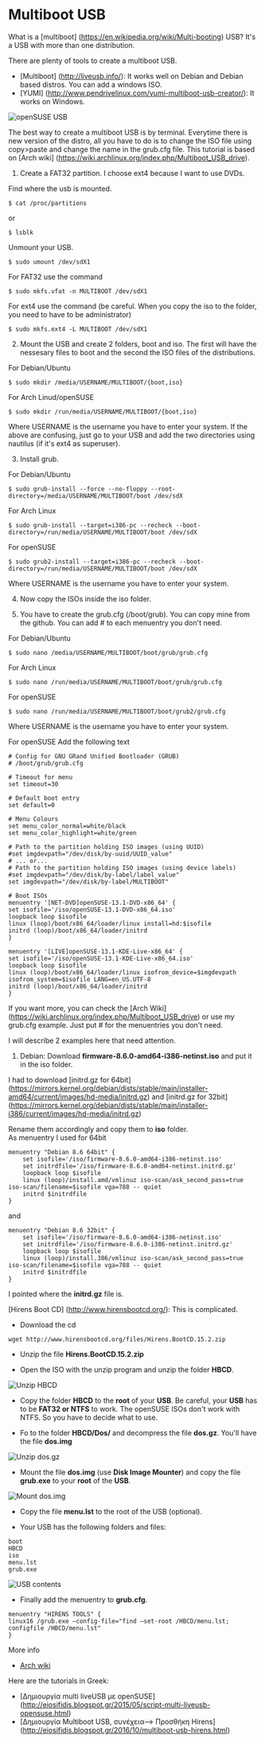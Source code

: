 # Multiboot USB

What is a [multiboot] (https://en.wikipedia.org/wiki/Multi-booting) USB? It's a USB with more than one distribution.

There are plenty of tools to create a multiboot USB. 
* [Multiboot] (http://liveusb.info/): It works well on Debian and Debian based distros. You can add a windows ISO.
* [YUMI] (http://www.pendrivelinux.com/yumi-multiboot-usb-creator/): It works on Windows.

![openSUSE USB](/pictures/opensuse_usb.jpg)

The best way to create a multiboot USB is by terminal. Everytime there is new version of the distro, all you have to do is to change the ISO file using copy>paste and change the name in the grub.cfg file.
This tutorial is based on [Arch wiki] (https://wiki.archlinux.org/index.php/Multiboot_USB_drive).

1. Create a FAT32 partition. I choose ext4 because I want to use DVDs.

Find where the usb is mounted.
```
$ cat /proc/partitions
```

or
```
$ lsblk
```

Unmount your USB.
```
$ sudo umount /dev/sdX1
```

For FAT32 use the command
```
$ sudo mkfs.vfat -n MULTIBOOT /dev/sdX1
```

For ext4 use the command (be careful. When you copy the iso to the folder, you need to have to be administrator)
```
$ sudo mkfs.ext4 -L MULTIBOOT /dev/sdX1
```

2. Mount the USB and create 2 folders, boot and iso. The first will have the nessesary files to boot and the second the ISO files of the distributions.

For Debian/Ubuntu
```
$ sudo mkdir /media/USERNAME/MULTIBOOT/{boot,iso}
```

For Arch Linud/openSUSE
```
$ sudo mkdir /run/media/USERNAME/MULTIBOOT/{boot,iso}
```

Where USERNAME is the username you have to enter your system. If the above are confusing, just go to your USB and add the two directories using nautilus (if it's ext4 as superuser).


3. Install grub.

For Debian/Ubuntu
```
$ sudo grub-install --force --no-floppy --root-directory=/media/USERNAME/MULTIBOOT/boot /dev/sdX
```

For Arch Linux
```
$ sudo grub-install --target=i386-pc --recheck --boot-directory=/run/media/USERNAME/MULTIBOOT/boot /dev/sdX
```

For openSUSE
```
$ sudo grub2-install --target=i386-pc --recheck --boot-directory=/run/media/USERNAME/MULTIBOOT/boot /dev/sdX
```

Where USERNAME is the username you have to enter your system.


4. Now copy the ISOs inside the iso folder. 

5. You have to create the grub.cfg (/boot/grub). You can copy mine from the github.
You can add # to each menuentry you don't need.

For Debian/Ubuntu
```
$ sudo nano /media/USERNAME/MULTIBOOT/boot/grub/grub.cfg
```

For Arch Linux
```
$ sudo nano /run/media/USERNAME/MULTIBOOT/boot/grub/grub.cfg
```

For openSUSE
```
$ sudo nano /run/media/USERNAME/MULTIBOOT/boot/grub2/grub.cfg
```

Where USERNAME is the username you have to enter your system.

For openSUSE Add the following text

```
# Config for GNU GRand Unified Bootloader (GRUB)
# /boot/grub/grub.cfg

# Timeout for menu
set timeout=30

# Default boot entry
set default=0

# Menu Colours
set menu_color_normal=white/black
set menu_color_highlight=white/green

# Path to the partition holding ISO images (using UUID)
#set imgdevpath="/dev/disk/by-uuid/UUID_value"
# ... or...
# Path to the partition holding ISO images (using device labels)
#set imgdevpath="/dev/disk/by-label/label_value"
set imgdevpath="/dev/disk/by-label/MULTIBOOT"

# Boot ISOs
menuentry '[NET-DVD]openSUSE-13.1-DVD-x86_64' {
set isofile='/iso/openSUSE-13.1-DVD-x86_64.iso'
loopback loop $isofile
linux (loop)/boot/x86_64/loader/linux install=hd:$isofile
initrd (loop)/boot/x86_64/loader/initrd
}

menuentry '[LIVE]openSUSE-13.1-KDE-Live-x86_64' {
set isofile='/iso/openSUSE-13.1-KDE-Live-x86_64.iso'
loopback loop $isofile
linux (loop)/boot/x86_64/loader/linux isofrom_device=$imgdevpath isofrom_system=$isofile LANG=en_US.UTF-8
initrd (loop)/boot/x86_64/loader/initrd
}
```

If you want more, you can check the [Arch Wiki] (https://wiki.archlinux.org/index.php/Multiboot_USB_drive) or use my grub.cfg example. Just put # for the menuentries you don't need.

I will describe 2 examples here that need attention.

1. Debian: Download **firmware-8.6.0-amd64-i386-netinst.iso** and put it in the iso folder.

I had to download [initrd.gz for 64bit] (https://mirrors.kernel.org/debian/dists/stable/main/installer-amd64/current/images/hd-media/initrd.gz) and 
[initrd.gz for 32bit] (https://mirrors.kernel.org/debian/dists/stable/main/installer-i386/current/images/hd-media/initrd.gz)

Rename them accordingly and copy them to **iso** folder.<br>
As menuentry I used for 64bit
```
menuentry "Debian 8.6 64bit" {
	set isofile='/iso/firmware-8.6.0-amd64-i386-netinst.iso'
	set initrdfile='/iso/firmware-8.6.0-amd64-netinst.initrd.gz'
	loopback loop $isofile
	linux (loop)/install.amd/vmlinuz iso-scan/ask_second_pass=true iso-scan/filename=$isofile vga=788 -- quiet
	initrd $initrdfile
}
```

and
```
menuentry "Debian 8.6 32bit" {
	set isofile='/iso/firmware-8.6.0-amd64-i386-netinst.iso'
	set initrdfile='/iso/firmware-8.6.0-i386-netinst.initrd.gz'
	loopback loop $isofile
	linux (loop)/install.386/vmlinuz iso-scan/ask_second_pass=true iso-scan/filename=$isofile vga=788 -- quiet
	initrd $initrdfile
}
```

I pointed where the **initrd.gz** file is.

 [Hirens Boot CD] (http://www.hirensbootcd.org/): This is complicated.

- Download the cd
```
wget http://www.hirensbootcd.org/files/Hirens.BootCD.15.2.zip 
```

- Unzip the file **Hirens.BootCD.15.2.zip**

- Open the ISO with the unzip program and unzip the folder **HBCD**.

![Unzip HBCD](/pictures/1.jpg)

- Copy the folder **HBCD** to the **root** of your **USB**. Be careful, your **USB** has to be **FAT32 or NTFS** to work. The openSUSE ISOs don't work with NTFS. So you have to decide what to use.


- Fo to the folder **HBCD/Dos/** and decompress the file **dos.gz**. You'll have the file **dos.img**

![Unzip dos.gz](/pictures/2.jpg)

- Mount the file **dos.img** (use **Disk Image Mounter**) and copy the file **grub.exe** to your **root** of the **USB**.

![Mount dos.img](/pictures/3.jpg)

- Copy the file **menu.lst** to the root of the USB (optional).

- Your USB has the following folders and files:
```
boot
HBCD
iso
menu.lst
grub.exe 
```

![USB contents](/pictures/4.jpg)

- Finally add the menuentry to **grub.cfg**.
```
menuentry "HIRENS TOOLS" { 
linux16 /grub.exe —config-file="find —set-root /HBCD/menu.lst; configfile /HBCD/menu.lst" 
} 
```

More info
* [Arch wiki](https://wiki.archlinux.org/index.php/Multiboot_USB_drive)


Here are the tutorials in Greek:
* [Δημιουργία multi liveUSB με openSUSE] (http://eiosifidis.blogspot.gr/2015/05/script-multi-liveusb-opensuse.html)
* [Δημιουργία Multiboot USB, συνέχεια--> Προσθήκη Hirens] (http://eiosifidis.blogspot.gr/2016/10/multiboot-usb-hirens.html)
